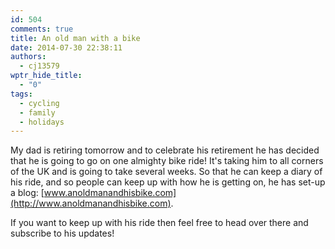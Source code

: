 ```yaml
---
id: 504
comments: true
title: An old man with a bike
date: 2014-07-30 22:38:11
authors:
  - cj13579
wptr_hide_title:
  - "0"
tags:
  - cycling
  - family
  - holidays
---
```

My dad is retiring tomorrow and to celebrate his retirement he has decided that he is going to go on one almighty bike ride! It's taking him to all corners of the UK and is going to take several weeks. So that he can keep a diary of his ride, and so people can keep up with how he is getting on, he has set-up a blog: [www.anoldmanandhisbike.com](http://www.anoldmanandhisbike.com).

If you want to keep up with his ride then feel free to head over there and subscribe to his updates!